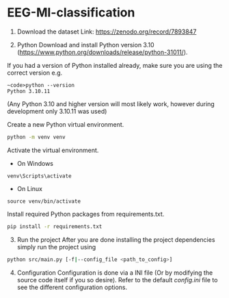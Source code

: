 # EEG-MI-classification
1. Download the dataset 
Link: https://zenodo.org/record/7893847

2. Python
Download and install Python version 3.10 (https://www.python.org/downloads/release/python-31011/).

If you had a version of Python installed already, make sure you are using the correct version e.g.
```
~code>python --version
Python 3.10.11
```
(Any Python 3.10 and higher version will most likely work, however during development only 3.10.11 was used)

Create a new Python virtual environment.
```bash
python -m venv venv
```
Activate the virtual environment.

- On Windows 
```
venv\Scripts\activate
```
- On Linux
```
source venv/bin/activate
```
Install required Python packages from requirements.txt.
```bash
pip install -r requirements.txt
```

3. Run the project
After you are done installing the project dependencies simply run the project using
```bash
python src/main.py [-f|--config_file <path_to_config>]
```

4. Configuration
Configuration is done via a INI file (Or by modifying the source code itself if you so desire).
Refer to the default *config.ini* file to see the different configuration options. 
